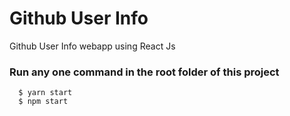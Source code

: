 # Github User Info
Github User Info webapp using React Js

### Run any one command in the root folder of this project
``` terminal
  $ yarn start
  $ npm start
```
